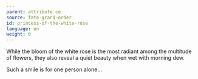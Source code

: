 ```yaml
---
parent: attribute.ce
source: fate-grand-order
id: princess-of-the-white-rose
language: en
weight: 0
---
```


While the bloom of the white rose is the most radiant among the multitude of flowers, they also reveal a quiet beauty when wet with morning dew.

Such a smile is for one person alone…
